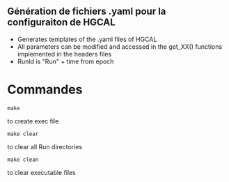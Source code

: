 ## Génération de fichiers .yaml pour la configuraiton de HGCAL

- Generates templates of the .yaml files of HGCAL
- All parameters can be modified and accessed in the get_XX() functions implemented in the headers files
- RunId is "Run" + time from epoch

# Commandes

```
make
```
to create exec file

```
make clear
```
to clear all Run directories

```
make clean
```
to clear executable files
